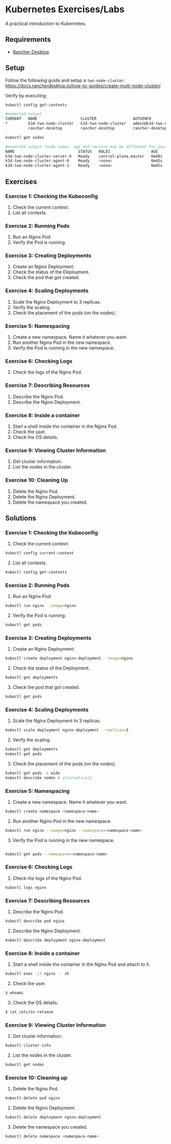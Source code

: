 # Kubernetes Exercises/Labs

A practical introduction to Kubernetes.

## Requirements

- [Rancher Desktop](https://docs.rancherdesktop.io/getting-started/installation/)

## Setup

Follow the following guide and setup a `two-node-cluster`: https://docs.rancherdesktop.io/how-to-guides/create-multi-node-cluster/

Verify by executing:

```sh
kubectl config get-contexts

#expected output
CURRENT   NAME                   CLUSTER                AUTHINFO                     NAMESPACE
*         k3d-two-node-cluster   k3d-two-node-cluster   admin@k3d-two-node-cluster
          rancher-desktop        rancher-desktop        rancher-desktop
```

```sh
kubectl get nodes

#expected output (node names, age and version may be different for you)
NAME                            STATUS   ROLES                  AGE     VERSION
k3d-two-node-cluster-server-0   Ready    control-plane,master   6m48s   v1.28.8+k3s1
k3d-two-node-cluster-agent-0    Ready    <none>                 6m45s   v1.28.8+k3s1
k3d-two-node-cluster-agent-1    Ready    <none>                 6m45s   v1.28.8+k3s1
```

## Exercises

### Exercise 1: Checking the Kubeconfig
1. Check the current context.
2. List all contexts.

### Exercise 2: Running Pods
1. Run an Nginx Pod.
2. Verify the Pod is running.

### Exercise 3: Creating Deployments
1. Create an Nginx Deployment.
2. Check the status of the Deployment.
3. Check the pod that got created.

### Exercise 4: Scaling Deployments
1. Scale the Nginx Deployment to 3 replicas.
2. Verify the scaling.
3. Check the placement of the pods (on the nodes).

### Exercise 5: Namespacing
1. Create a new namespace. Name it whatever you want.
2. Run another Nginx Pod in the new namespace.
3. Verify the Pod is running in the new namespace.

### Exercise 6: Checking Logs
1. Check the logs of the Nginx Pod.

### Exercise 7: Describing Resources
1. Describe the Nginx Pod.
2. Describe the Nginx Deployment.

### Exercise 8: Inside a container
1. Start a shell inside the container in the Nginx Pod.
2. Check the user.
3. Check the OS details.

### Exercise 9: Viewing Cluster Information
1. Get cluster information.
2. List the nodes in the cluster.

### Exercise 10: Cleaning Up
1. Delete the Nginx Pod.
2. Delete the Nginx Deployment.
3. Delete the namespace you created. 

## Solutions

### Exercise 1: Checking the Kubeconfig

1. Check the current context:
   
```bash
kubectl config current-context
```

2. List all contexts.

```bash
kubectl config get-contexts
```

### Exercise 2: Running Pods

1. Run an Nginx Pod:

```bash
kubectl run nginx --image=nginx
```

2. Verify the Pod is running.

```bash
kubectl get pods
```

### Exercise 3: Creating Deployments

1. Create an Nginx Deployment:

```bash
kubectl create deployment nginx-deployment --image=nginx
```

2. Check the status of the Deployment.

```bash
kubectl get deployments
```

3. Check the pod that got created.

```bash
kubectl get pods
```

### Exercise 4: Scaling Deployments

1. Scale the Nginx Deployment to 3 replicas.

```bash
kubectl scale deployment nginx-deployment --replicas=3
```

2. Verify the scaling.

```bash
kubectl get deployments
kubectl get pods
```

3. Check the placement of the pods (on the nodes).

```bash
kubectl get pods -o wide
kubectl describe nodes # alternatively
```

### Exercise 5: Namespacing

1. Create a new namespace. Name it whatever you want.

```bash
kubectl create namespace <namespace-name>
```

2. Run another Nginx Pod in the new namespace.

```bash
kubectl run nginx --image=nginx --namespace=<namespace-name>
```

3. Verify the Pod is running in the new namespace.

```bash

kubectl get pods --namespace=<namespace-name>
```

### Exercise 6: Checking Logs

1. Check the logs of the Nginx Pod.

```bash
kubectl logs nginx
```

### Exercise 7: Describing Resources

1. Describe the Nginx Pod.

```bash
kubectl describe pod nginx
```

2. Describe the Nginx Deployment.

```bash
kubectl describe deployment nginx-deployment
```

### Exercise 8: Inside a container

1. Start a shell inside the container in the Nginx Pod and attach to it.

```bash
kubectl exec -it nginx -- sh
```

2. Check the user.

```bash
$ whoami
```

3. Check the OS details.

```bash
$ cat /etc/os-release
```

### Exercise 9: Viewing Cluster Information

1. Get cluster information.

```bash
kubectl cluster-info
```

2. List the nodes in the cluster.

```bash
kubectl get nodes
```

### Exercise 10: Cleaning up

1. Delete the Nginx Pod.

```bash
kubectl delete pod nginx
```

2. Delete the Nginx Deployment.

```bash
kubectl delete deployment nginx-deployment
```

3. Delete the namespace you created.

```bash
kubectl delete namespace <namespace-name>
```